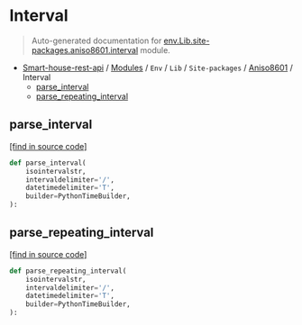 # Interval

> Auto-generated documentation for [env.Lib.site-packages.aniso8601.interval](..\..\..\..\..\env\Lib\site-packages\aniso8601\interval.py) module.

- [Smart-house-rest-api](..\..\..\..\README.md#description) / [Modules](..\..\..\..\MODULES.md#smart-house-rest-api-modules) / `Env` / `Lib` / `Site-packages` / [Aniso8601](index.md#aniso8601) / Interval
    - [parse_interval](#parse_interval)
    - [parse_repeating_interval](#parse_repeating_interval)

## parse_interval

[[find in source code]](..\..\..\..\..\env\Lib\site-packages\aniso8601\interval.py#L16)

```python
def parse_interval(
    isointervalstr,
    intervaldelimiter='/',
    datetimedelimiter='T',
    builder=PythonTimeBuilder,
):
```

## parse_repeating_interval

[[find in source code]](..\..\..\..\..\env\Lib\site-packages\aniso8601\interval.py#L42)

```python
def parse_repeating_interval(
    isointervalstr,
    intervaldelimiter='/',
    datetimedelimiter='T',
    builder=PythonTimeBuilder,
):
```
